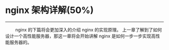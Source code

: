 # nginx 架构详解(50%)
***

&emsp;&emsp;
nginx 的下篇将会更加深入的介绍 nginx 的实现原理。
上一章了解到了如何设计一个高性能服务器，那这一章将会开始讲解 nginx 是如何一步一步实现高性能服务器的。